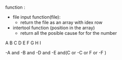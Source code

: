 
function : 
- file input function(file): 
	- return the file as an array with idex row 
- intertool function (position in the array)
	- return all the posible cause for for the number 



A B C 
D E F 
G H I 

-A and -B and -D and -E and(C or -C or F or -F )